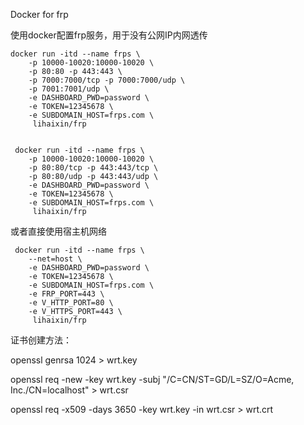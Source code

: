 Docker for frp

使用docker配置frp服务，用于没有公网IP内网透传


    docker run -itd --name frps \
        -p 10000-10020:10000-10020 \
        -p 80:80 -p 443:443 \
        -p 7000:7000/tcp -p 7000:7000/udp \
        -p 7001:7001/udp \
        -e DASHBOARD_PWD=password \
        -e TOKEN=12345678 \
        -e SUBDOMAIN_HOST=frps.com \
         lihaixin/frp


     docker run -itd --name frps \
        -p 10000-10020:10000-10020 \
        -p 80:80/tcp -p 443:443/tcp \
        -p 80:80/udp -p 443:443/udp \
        -e DASHBOARD_PWD=password \
        -e TOKEN=12345678 \
        -e SUBDOMAIN_HOST=frps.com \
         lihaixin/frp
         
 或者直接使用宿主机网络
 
     docker run -itd --name frps \
        --net=host \
        -e DASHBOARD_PWD=password \
        -e TOKEN=12345678 \
        -e SUBDOMAIN_HOST=frps.com \
        -e FRP_PORT=443 \
        -e V_HTTP_PORT=80 \
        -e V_HTTPS_PORT=443 \
         lihaixin/frp

证书创建方法：

openssl genrsa 1024 > wrt.key

openssl req -new -key wrt.key -subj "/C=CN/ST=GD/L=SZ/O=Acme, Inc./CN=localhost" > wrt.csr

openssl req -x509 -days 3650 -key wrt.key -in wrt.csr > wrt.crt
